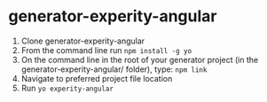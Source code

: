 # generator-experity-angular

1. Clone generator-experity-angular
2. From the command line run `npm install -g yo`
3. On the command line in the root of your generator project (in the generator-experity-angular/ folder), type: `npm link`
4. Navigate to preferred project file location
5. Run `yo experity-angular`
